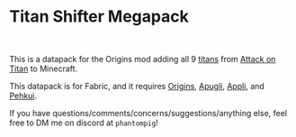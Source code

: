 # Titan Shifter Megapack

<br>

This is a datapack for the Origins mod adding all 9 [titans](./titans.md) from [Attack on Titan](https://en.wikipedia.org/wiki/Attack_on_Titan) to Minecraft.

This datapack is for Fabric, and it requires [Origins](https://modrinth.com/mod/origins/), [Apugli](https://modrinth.com/mod/apugli/), [Appli](https://github.com/ThePhantomPig791/Appli), and [Pehkui](https://modrinth.com/mod/pehkui/).


If you have questions/comments/concerns/suggestions/anything else, feel free to DM me on discord at `phantompig`!